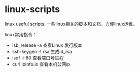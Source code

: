 # linux-scripts
linux useful scripts. 一些linux相关的脚本和文档，方便linux运维。





linux常用指令：

- lsb_release -a 查看Linux 发行版本
- ssh-keygen -t rsa 生成id_rsa
- lsof -i:80 查看端口号进程
- curl ipinfo.io 查看本机公网ip

